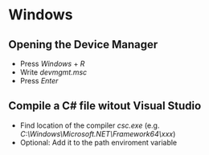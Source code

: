 # Windows
## Opening the Device Manager
- Press *Windows* + *R*
- Write *devmgmt.msc*
- Press *Enter*

## Compile a C# file witout Visual Studio
- Find location of the compiler *csc.exe* (e.g. *C:\Windows\Microsoft.NET\Framework64\xxx*)
- Optional: Add it to the path enviroment variable

